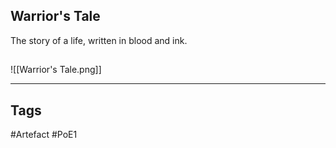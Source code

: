 ## Warrior's Tale
The story of a life, written in blood and ink.
##
![[Warrior's Tale.png]]

---
## Tags
#Artefact
#PoE1